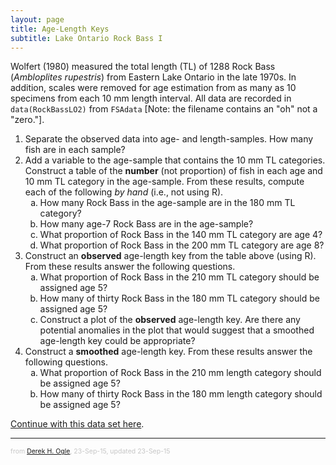 ```yaml
---
layout: page
title: Age-Length Keys
subtitle: Lake Ontario Rock Bass I
---
```


Wolfert (1980) measured the total length (TL) of 1288 Rock Bass (*Ambloplites rupestris*) from Eastern Lake Ontario in the late 1970s.  In addition, scales were removed for age estimation from as many as 10 specimens from each 10 mm length interval.  All data are recorded in `data(RockBassLO2)` from `FSAdata` [Note: the filename contains an "oh" not a "zero."].

1. Separate the observed data into age- and length-samples.  How many fish are in each sample?
1. Add a variable to the age-sample that contains the 10 mm TL categories.  Construct a table of the **number** (not proportion) of fish in each age and 10 mm TL category in the age-sample.  From these results, compute each of the following *by hand* (i.e., not using R).
    1. How many Rock Bass in the age-sample are in the 180 mm TL category?
    1. How many age-7 Rock Bass are in the age-sample?
    1. What proportion of Rock Bass in the 140 mm TL category are age 4?
    1. What proportion of Rock Bass in the 200 mm TL category are age 8?
1. Construct an **observed** age-length key from the table above (using R).  From these results answer the following questions.
    1. What proportion of Rock Bass in the 210 mm TL category should be assigned age 5?
    1. How many of thirty Rock Bass in the 180 mm TL category should be assigned age 5?
    1. Construct a plot of the **observed** age-length key.  Are there any potential anomalies in the plot that would suggest that a smoothed age-length key could be appropriate?
1. Construct a **smoothed** age-length key.  From these results answer the following questions.
    1. What proportion of Rock Bass in the 210 mm length category should be assigned age 5?
    1. How many of thirty Rock Bass in the 180 mm length category should be assigned age 5?

[Continue with this data set here](ALK_LORockBass_2.html).

---
<p style="font-size: 0.75em; color: c6c6c6;">from <a href="http://derekogle.com">Derek H. Ogle</a>, 23-Sep-15, updated 23-Sep-15</p>

<style type="text/css">
ol ol { list-style-type: lower-alpha; }
</style>
